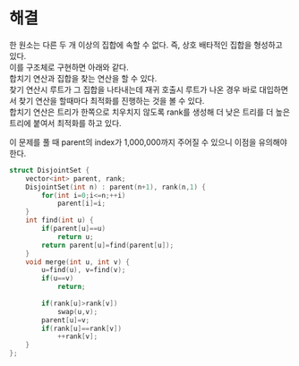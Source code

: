 # 해결 
한 원소는 다른 두 개 이상의 집합에 속할 수 없다. 즉, 상호 배타적인 집합을 형성하고 있다.  
이를 구조체로 구현하면 아래와 같다.  
합치기 연산과 집합을 찾는 연산을 할 수 있다.  
찾기 연산시 루트가 그 집합을 나타내는데 재귀 호출시 루트가 나온 경우 바로 대입하면서 찾기 연산을 할때마다 최적화를 진행하는 것을 볼 수 있다.  
합치기 연산은 트리가 한쪽으로 치우치지 않도록 rank를 생성해 더 낮은 트리를 더 높은 트리에 붙여서 최적화를 하고 있다.  

이 문제를 풀 때 parent의 index가 1,000,000까지 주어질 수 있으니 이점을 유의해야 한다.
```c++
struct DisjointSet {
    vector<int> parent, rank;
    DisjointSet(int n) : parent(n+1), rank(n,1) {
        for(int i=0;i<=n;++i)
            parent[i]=i;
    }
    int find(int u) {
        if(parent[u]==u)
            return u;
        return parent[u]=find(parent[u]);
    }
    void merge(int u, int v) {
        u=find(u), v=find(v);
        if(u==v)
            return;
        
        if(rank[u]>rank[v])
            swap(u,v);
        parent[u]=v;
        if(rank[u]==rank[v])
            ++rank[v];
    }
};
```
